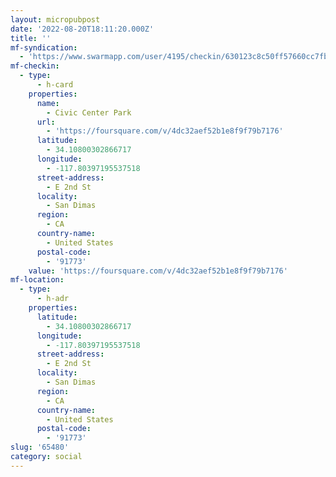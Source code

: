 ```yaml
---
layout: micropubpost
date: '2022-08-20T18:11:20.000Z'
title: ''
mf-syndication:
  - 'https://www.swarmapp.com/user/4195/checkin/630123c8c50ff57660cc7fb7'
mf-checkin:
  - type:
      - h-card
    properties:
      name:
        - Civic Center Park
      url:
        - 'https://foursquare.com/v/4dc32aef52b1e8f9f79b7176'
      latitude:
        - 34.10800302866717
      longitude:
        - -117.80397195537518
      street-address:
        - E 2nd St
      locality:
        - San Dimas
      region:
        - CA
      country-name:
        - United States
      postal-code:
        - '91773'
    value: 'https://foursquare.com/v/4dc32aef52b1e8f9f79b7176'
mf-location:
  - type:
      - h-adr
    properties:
      latitude:
        - 34.10800302866717
      longitude:
        - -117.80397195537518
      street-address:
        - E 2nd St
      locality:
        - San Dimas
      region:
        - CA
      country-name:
        - United States
      postal-code:
        - '91773'
slug: '65480'
category: social
---
```

